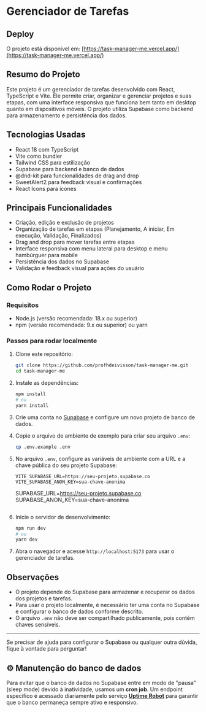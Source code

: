 # Gerenciador de Tarefas

## Deploy
O projeto está disponível em: [https://task-manager-me.vercel.app/](https://task-manager-me.vercel.app/)

## Resumo do Projeto
Este projeto é um gerenciador de tarefas desenvolvido com React, TypeScript e Vite. Ele permite criar, organizar e gerenciar projetos e suas etapas, com uma interface responsiva que funciona bem tanto em desktop quanto em dispositivos móveis. O projeto utiliza Supabase como backend para armazenamento e persistência dos dados.

## Tecnologias Usadas
- React 18 com TypeScript
- Vite como bundler
- Tailwind CSS para estilização
- Supabase para backend e banco de dados
- @dnd-kit para funcionalidades de drag and drop
- SweetAlert2 para feedback visual e confirmações
- React Icons para ícones

## Principais Funcionalidades
- Criação, edição e exclusão de projetos
- Organização de tarefas em etapas (Planejamento, A iniciar, Em execução, Validação, Finalizados)
- Drag and drop para mover tarefas entre etapas
- Interface responsiva com menu lateral para desktop e menu hambúrguer para mobile
- Persistência dos dados no Supabase
- Validação e feedback visual para ações do usuário

## Como Rodar o Projeto

### Requisitos
- Node.js (versão recomendada: 18.x ou superior)
- npm (versão recomendada: 9.x ou superior) ou yarn

### Passos para rodar localmente
1. Clone este repositório:
   ```bash
   git clone https://github.com/profhdeivisson/task-manager-me.git
   cd task-manager-me
   ```

2. Instale as dependências:
   ```bash
   npm install
   # ou
   yarn install
   ```

3. Crie uma conta no [Supabase](https://supabase.com/) e configure um novo projeto de banco de dados.

4. Copie o arquivo de ambiente de exemplo para criar seu arquivo `.env`:
   ```bash
   cp .env.example .env
   ```

5. No arquivo `.env`, configure as variáveis de ambiente com a URL e a chave pública do seu projeto Supabase:
   ```.env
   VITE_SUPABASE_URL=https://seu-projeto.supabase.co
   VITE_SUPABASE_ANON_KEY=sua-chave-anonima
   ```
   SUPABASE_URL=https://seu-projeto.supabase.co
   SUPABASE_ANON_KEY=sua-chave-anonima
   ```

6. Inicie o servidor de desenvolvimento:
   ```bash
   npm run dev
   # ou
   yarn dev
   ```

7. Abra o navegador e acesse `http://localhost:5173` para usar o gerenciador de tarefas.

## Observações
- O projeto depende do Supabase para armazenar e recuperar os dados dos projetos e tarefas.
- Para usar o projeto localmente, é necessário ter uma conta no Supabase e configurar o banco de dados conforme descrito.
- O arquivo `.env` não deve ser compartilhado publicamente, pois contém chaves sensíveis.

---

Se precisar de ajuda para configurar o Supabase ou qualquer outra dúvida, fique à vontade para perguntar!

## ⚙️ Manutenção do banco de dados

Para evitar que o banco de dados no Supabase entre em modo de "pausa" (sleep mode) devido à inatividade, usamos um **cron job**. Um endpoint específico é acessado diariamente pelo serviço [**Uptime Robot**](https://uptimerobot.com/) para garantir que o banco permaneça sempre ativo e responsivo.
